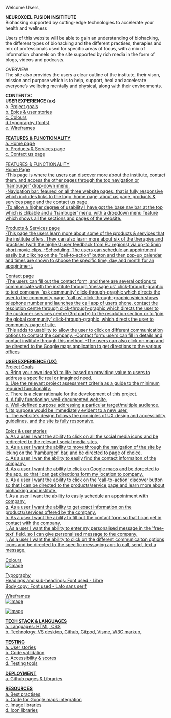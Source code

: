 
Welcome Users,

**NEUROXCEL FUSION INSITITUTE** </br>
Biohacking supported by cutting-edge technologies to accelerate your health and wellness</br>

Users of this website will be able to gain an understanding of biohacking, the different types of biohacking and the different practises, therapies and mix of professionals used for specific areas of focus, with a mix of information channels on the site supported by rich media in the form of blogs, videos and podcasts.

OVERVIEW</br>
The site also provides the users a clear outline of the institute, their vison, mission and purpose which is to help, support, heal and accelerate everyone’s wellbeing mentally and physical, along with their environments.

**CONTENTS:**</br>
**USER EXPERIENCE (ux)**</br>
a. <u>Project goals<u></br>
b. <u>Epics & user stories<u></br>
c. <u>Colours<u></br>
d.<u>Typography (fonts)<u></br>
e. <u>Wireframes<u></br>

**FEATURES & FUNCTIONALITY**</BR>
a. Home page</br>
b. Products & Services page</br>
c. Contact us page</br>

FEATURES & FUNCTIONALITY</BR>
Home Page</br>
-This page is where the users can discover more about the institute, contact them, and access the other pages through the top navigation or ‘hamburger’ drop-down menu.</br>
-Navigation bar: feaured on all three website pages, that is fully responsive which includes links to the logo, home page, about us page, products & services page and the contact us page.<br>
-To allow a higher degree of usability I have got the base nav bar at the top which is clikable and a 'hambuger' menu, with a dropdown menu feature which shows all the sections and pages of the website.</br>

Products & Services page</br>
-This page the users learn more about some of the products & services that the institute offers. They can also learn more about six of the therapies and practises (with the highest user feedback from EU regions) via up-to 5min short movie clips.
-Scheduling: The users can schedule an appointment easily but clikcing on the "call-to-action" button and then pop-up calendar and times are shown to shoose the specific time, day and month for an apopintment.

Contact page</br>
-The users can fill out the contact form, and there are several options to communicate with the institute through ‘message us’ click-through-graphic to text company, ‘ask community’ click-through-graphic which directs the user to the community page, ‘call us’ click-through-graphic which shows telephone number and launches the call app of users phone, contact the resolution centre through click-through-graphic which directs the user to the customer services centre (3rd party) to the resolution section or to 'join the global community' click-through-graphic, which directs the user to community page of site.</br>
-This adds to usability to allow the user to click on different communication options to contact the company.
-Contact form: users can fill in details and contact institute through this method.
-The users can also click on map and be directed to the Google maps application to get directions to the various offices

**USER EXPERIENCE (UX)**</br>
Project Goals</br>
a. Bring your own idea(s) to life, based on providing value to users to address a specific real or imagined need.</br> 
b. Use the relevant project assessment criteria as a guide to the minimum required functionality.</br>
c. There is a clear rationale for the development of this project.</br>
d. A fully functioning, well-documented website.</br>
e. Well-defined purpose addressing a particular target/multiple audience.</br> 
f. Its purpose would be immediately evident to a new user.</br> 
g. The website’s design follows the principles of UX design and accessibility guidelines, and the site is fully responsive.</br>

Epics & user stories</br>
a. As a user I want the ability to click on all the social media icons and be redirected to the relevant social media sites.</br>
b. As a user I want the ability to move through the navigation of the site by lcking on the 'hamburger' bar, and be directed to page of choice.</br>
c. As a user I wan the ability to easily find the contact informaiton of the company.</br>
d. As a user I want the ability to click on Google maps and be dorected to the app, so that I can get directions form my location to company.</br>
e. As a user I want the ability to click on the 'call-to-action' discover button so that I can be directed to the products/service page and learn more about biohacking and institute.</br>
f. As a user I want the ability to easily schedule an appointment with company.</br>
g. As a user I want the ability to get exact information on the products/services offered by the company.</br>
h. As a user I want the ability to fill out the contact form so that I can get in contact with the company.</br>
i. As a user I want the ability to enter my personalised message in the 'free-text' field, so I can give personalised message to the company.</br>
j. As a user I want the ability to click on the different communicaiton options icons and be directed to the specific messaging app to call, send, text a message.</br>

Colours</br>
![image](https://github.com/user-attachments/assets/393e6c72-ecf8-4857-be5e-37e9ac807e12)


Typography</br>
Headings and sub-headings: Font used - Libre</br>
Body copy: Font used - Lato sans serif</br>

Wireframes</br>
![image](https://github.com/user-attachments/assets/6e898983-adf9-4a33-b29d-252b064c8af0)

![image](https://github.com/user-attachments/assets/a2b71661-7d9e-4c57-b700-649c18e11eaf)


**TECH STACK & LANGUAGES**</br>
a. Languages: HTML, CSS</br>
b. Technology: VS desktop, Github, Gitpod, Visme, W3C markup, </br>

**TESTING**</br>
a. User stories</br>
b. Code valildation</br>
c. Accessibility & scores</br>
d. Testing tools</br>

**DEPLOYMENT**</br>
a. Github pages & Libraries</br>

**RESOURCES**</br>
a. Best practises</br>
b. Code for Google maps integration</br>
c. Image libraries</br>
d. Icon libraries</br>

